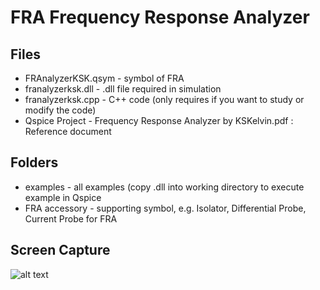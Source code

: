 # FRA Frequency Response Analyzer

## Files
* FRAnalyzerKSK.qsym - symbol of FRA
* franalyzerksk.dll - .dll file required in simulation
* franalyzerksk.cpp - C++ code (only requires if you want to study or modify the code)
* Qspice Project - Frequency Response Analyzer by KSKelvin.pdf : Reference document

## Folders
* examples - all examples (copy .dll into working directory to execute example in Qspice
* FRA accessory - supporting symbol, e.g. Isolator, Differential Probe, Current Probe for FRA

## Screen Capture
![alt text](https://github.com/KSKelvin-Github/Qspice/blob/main/Projects/FRA%20Frequency%20Response%20Analyzer/FRA%20(screen%20capture).png)